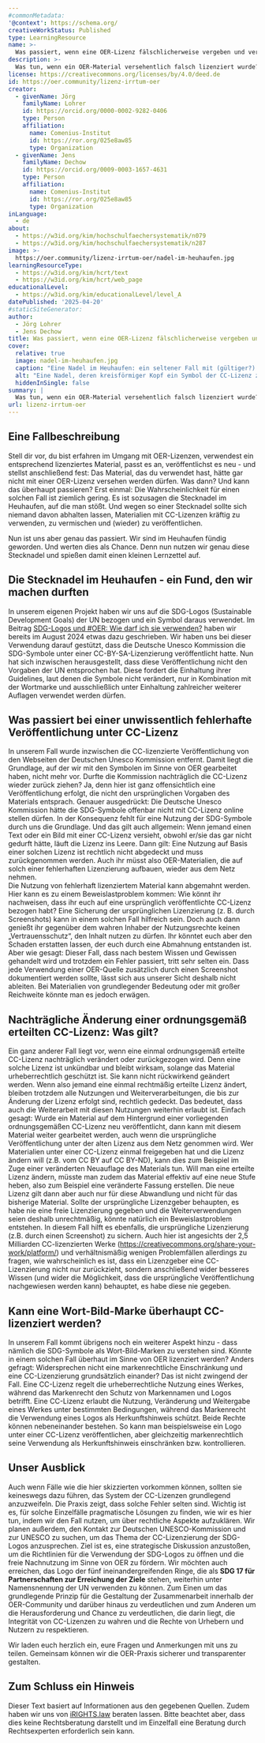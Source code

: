 ```yaml
---
#commonMetadata:
'@context': https://schema.org/
creativeWorkStatus: Published
type: LearningResource
name: >-
  Was passiert, wenn eine OER-Lizenz fälschlicherweise vergeben und verwendet wird?
description: >-
  Was tun, wenn ein OER-Material versehentlich falsch lizenziert wurde? Anhand eines konkreten Falls mit den SDG-Symbolen der UN zeigen wir, wie schnell rechtliche Unsicherheiten entstehen können und wie man damit umgehen sollte. Wir erklären, wer Lizenzen vergeben darf und was bei rückwirkenden Änderungen gilt. Dabei bleibt der Beitrag praxisnah und ermutigt zur weiteren Nutzung freier Lizenzen, mit einem geschärften Blick für rechtliche Details.
license: https://creativecommons.org/licenses/by/4.0/deed.de
id: https://oer.community/lizenz-irrtum-oer
creator:
  - givenName: Jörg
    familyName: Lohrer
    id: https://orcid.org/0000-0002-9282-0406
    type: Person
    affiliation:
      name: Comenius-Institut
      id: https://ror.org/025e8aw85
      type: Organization
  - givenName: Jens
    familyName: Dechow
    id: https://orcid.org/0009-0003-1657-4631
    type: Person
    affiliation:
      name: Comenius-Institut
      id: https://ror.org/025e8aw85
      type: Organization
inLanguage:
  - de
about:
  - https://w3id.org/kim/hochschulfaechersystematik/n079
  - https://w3id.org/kim/hochschulfaechersystematik/n287
image: >-
  https://oer.community/lizenz-irrtum-oer/nadel-im-heuhaufen.jpg
learningResourceType:
  - https://w3id.org/kim/hcrt/text
  - https://w3id.org/kim/hcrt/web_page
educationalLevel:
  - https://w3id.org/kim/educationalLevel/level_A
datePublished: '2025-04-20'
#staticSiteGenerator:
author:
  - Jörg Lohrer
  - Jens Dechow
title: Was passiert, wenn eine OER-Lizenz fälschlicherweise vergeben und verwendet wird?
cover:
  relative: true
  image: nadel-im-heuhaufen.jpg
  caption: "Eine Nadel im Heuhaufen: ein seltener Fall mit (gültiger?) CC-Lizenz"
  alt: "Eine Nadel, deren kreisförmiger Kopf ein Symbol der CC-Lizenz zeigt. Sie steckt in einem Haufen aus Stroh."
  hiddenInSingle: false
summary: |
  Was tun, wenn ein OER-Material versehentlich falsch lizenziert wurde? Anhand eines konkreten Falls mit den SDG-Symbolen der UN zeigen wir, wie schnell rechtliche Unsicherheiten entstehen können und wie man damit umgehen sollte. Wir erklären, wer Lizenzen vergeben darf und was bei rückwirkenden Änderungen gilt. Dabei bleibt der Beitrag praxisnah und ermutigt zur weiteren Nutzung freier Lizenzen, mit einem geschärften Blick für rechtliche Details.
url: lizenz-irrtum-oer
---
```


## Eine Fallbeschreibung

Stell dir vor, du bist erfahren im Umgang mit OER-Lizenzen, verwendest ein entsprechend lizenziertes Material, passt es an, veröffentlichst es neu - und stellst anschließend fest: Das Material, das du verwendet hast, hätte gar nicht mit einer OER-Lizenz versehen werden dürfen. Was dann? Und kann das überhaupt passieren?
Erst einmal: Die Wahrscheinlichkeit für einen solchen Fall ist ziemlich gering. Es ist sozusagen die Stecknadel im Heuhaufen, auf die man stößt. Und wegen so einer Stecknadel sollte sich niemand davon abhalten lassen, Materialien mit CC-Lizenzen kräftig zu verwenden, zu vermischen und (wieder) zu veröffentlichen.

Nun ist uns aber genau das passiert. Wir sind im Heuhaufen fündig geworden. Und werten dies als Chance. Denn nun nutzen wir genau diese Stecknadel und spießen damit einen kleinen Lernzettel auf.

## Die Stecknadel im Heuhaufen - ein Fund, den wir machen durften

In unserem eigenen Projekt haben wir uns auf die SDG-Logos (Sustainable Development Goals) der UN bezogen und ein Symbol daraus verwendet. Im Beitrag [SDG-Logos und #OER: Wie darf ich sie verwenden?](https://oer.community/sdg-logos-und-oer-wie-darf-ich-sie-verwenden/) haben wir bereits im August 2024 etwas dazu geschrieben.
Wir haben uns bei dieser Verwendung darauf gestützt, dass die Deutsche Unesco Kommission die SDG-Symbole unter einer CC-BY-SA-Lizenzierung veröffentlicht hatte.
Nun hat sich inzwischen herausgestellt, dass diese Veröffentlichung nicht den Vorgaben der UN entsprochen hat. Diese fordert die Einhaltung ihrer Guidelines, laut denen die Symbole nicht verändert, nur in Kombination mit der Wortmarke und ausschließlich unter Einhaltung zahlreicher weiterer Auflagen verwendet werden dürfen.

## Was passiert bei einer unwissentlich fehlerhafte Veröffentlichung unter CC-Lizenz

In unserem Fall wurde inzwischen die CC-lizenzierte Veröffentlichung von den Webseiten der Deutschen Unesco Kommission entfernt. Damit liegt die Grundlage, auf der wir mit den Symbolen im Sinne von OER gearbeitet haben, nicht mehr vor.
Durfte die Kommission nachträglich die CC-Lizenz wieder zurück ziehen? Ja, denn hier ist ganz offensichtlich eine Veröffentlichung erfolgt, die nicht den ursprünglichen Vorgaben des Materials entsprach. Genauer ausgedrückt: Die Deutsche Unesco Kommission hätte die SDG-Symbole offenbar nicht mit CC-Lizenz online stellen dürfen.
In der Konsequenz fehlt für eine Nutzung der SDG-Symbole durch uns die Grundlage. Und das gilt auch allgemein: Wenn jemand einen Text oder ein Bild mit einer CC-Lizenz versieht, obwohl er/sie das gar nicht gedurft hätte, läuft die Lizenz ins Leere. Dann gilt: Eine Nutzung auf Basis einer solchen Lizenz ist rechtlich nicht abgedeckt und muss zurückgenommen werden. Auch ihr müsst also OER-Materialien, die auf solch einer fehlerhaften Lizenzierung aufbauen, wieder aus dem Netz nehmen.  
Die Nutzung von fehlerhaft lizenziertem Material kann abgemahnt werden. Hier kann es zu einem Beweislastproblem kommen: Wie könnt ihr nachweisen, dass ihr euch auf eine ursprünglich veröffentlichte CC-Lizenz bezogen habt? Eine Sicherung der ursprünglichen Lizenzierung (z. B. durch Screenshots) kann in einem solchen Fall hilfreich sein. Doch auch dann genießt ihr gegenüber dem wahren Inhaber der Nutzungsrechte keinen „Vertrauensschutz“, den Inhalt nutzen zu dürfen. Ihr könntet euch aber den Schaden erstatten lassen, der euch durch eine Abmahnung entstanden ist.
Aber wie gesagt: Dieser Fall, dass nach bestem Wissen und Gewissen gehandelt wird und trotzdem ein Fehler passiert, tritt sehr selten ein. Dass jede Verwendung einer OER-Quelle zusätzlich durch einen Screenshot dokumentiert werden sollte, lässt sich aus unserer Sicht deshalb nicht ableiten. Bei Materialien von grundlegender Bedeutung oder mit großer Reichweite könnte man es jedoch erwägen.

## Nachträgliche Änderung einer ordnungsgemäß erteilten CC-Lizenz: Was gilt?

Ein ganz anderer Fall liegt vor, wenn eine einmal ordnungsgemäß erteilte CC-Lizenz nachträglich verändert oder zurückgezogen wird. Denn eine solche Lizenz ist unkündbar und bleibt wirksam, solange das Material urheberrechtlich geschützt ist. Sie kann nicht rückwirkend geändert werden.
Wenn also jemand eine einmal rechtmäßig erteilte Lizenz ändert, bleiben trotzdem alle Nutzungen und Weiterverarbeitungen, die bis zur Änderung der Lizenz erfolgt sind, rechtlich gedeckt. Das bedeutet, dass auch die Weiterarbeit mit diesen Nutzungen weiterhin erlaubt ist. Einfach gesagt: Wurde ein Material auf dem Hintergrund einer vorliegenden ordnungsgemäßen CC-Lizenz neu veröffentlicht, dann kann mit diesem Material weiter gearbeitet werden, auch wenn die ursprüngliche Veröffentlichung unter der alten Lizenz aus dem Netz genommen wird.
Wer Materialien unter einer CC-Lizenz einmal freigegeben hat und die Lizenz ändern will (z.B. vom CC BY auf CC BY-ND), kann dies zum Beispiel im Zuge einer veränderten Neuauflage des Materials tun. Will man eine erteilte Lizenz ändern, müsste man zudem das Material effektiv auf eine neue Stufe heben, also zum Beispiel eine veränderte Fassung erstellen. Die neue Lizenz gilt dann aber auch nur für diese Abwandlung und nicht für das bisherige Material.
Sollte der ursprüngliche Lizenzgeber behaupten, es habe nie eine freie Lizenzierung gegeben und die Weiterverwendungen seien deshalb unrechtmäßig, könnte natürlich ein Beweislastproblem entstehen. In diesem Fall hilft es ebenfalls, die ursprüngliche Lizenzierung (z.B. durch einen Screenshot) zu sichern. Auch hier ist angesichts der 2,5 Milliarden CC-lizenzierten Werke (https://creativecommons.org/share-your-work/platform/) und verhältnismäßig wenigen Problemfällen allerdings zu fragen, wie wahrscheinlich es ist, dass ein Lizenzgeber eine CC-Lizenzierung nicht nur zurückzieht, sondern anschließend wider besseres Wissen (und wider die Möglichkeit, dass die ursprüngliche Veröffentlichung nachgewiesen werden kann) behauptet, es habe diese nie gegeben.

## Kann eine Wort-Bild-Marke überhaupt CC-lizenziert werden?

In unserem Fall kommt übrigens noch ein weiterer Aspekt hinzu - dass nämlich die SDG-Symbole als Wort-Bild-Marken zu verstehen sind. Könnte in einem solchen Fall überhaut im Sinne von OER lizenziert werden? Anders gefragt: Widersprechen nicht eine markenrechtliche Einschränkung und eine CC-Lizenzierung grundsätzlich einander?
Das ist nicht zwingend der Fall. Eine CC-Lizenz regelt die urheberrechtliche Nutzung eines Werkes, während das Markenrecht den Schutz von Markennamen und Logos betrifft. Eine CC-Lizenz erlaubt die Nutzung, Veränderung und Weitergabe eines Werkes unter bestimmten Bedingungen, während das Markenrecht die Verwendung eines Logos als Herkunftshinweis schützt. Beide Rechte können nebeneinander bestehen. So kann man beispielsweise ein Logo unter einer CC-Lizenz veröffentlichen, aber gleichzeitig markenrechtlich seine Verwendung als Herkunftshinweis einschränken bzw. kontrollieren.

## Unser Ausblick

 Auch wenn Fälle wie die hier skizzierten vorkommen können, sollten sie keineswegs dazu führen, das System der CC-Lizenzen grundlegend anzuzweifeln. Die Praxis zeigt, dass solche Fehler selten sind. Wichtig ist es, für solche Einzelfälle pragmatische Lösungen zu finden, wie wir es hier tun, indem wir den Fall nutzen, um über rechtliche Aspekte aufzuklären.
 Wir planen außerdem, den Kontakt zur Deutschen UNESCO-Kommission und zur UNESCO zu suchen, um das Thema der CC-Lizenzierung der SDG-Logos anzusprechen. Ziel ist es, eine strategische Diskussion anzustoßen, um die Richtlinien für die Verwendung der SDG-Logos zu öffnen und die freie Nachnutzung im Sinne von OER zu fördern. Wir möchten auch erreichen, das Logo der fünf ineinandergreifenden Ringe, die als **SDG 17 für Partnerschaften zur Erreichung der Ziele** stehen, weiterhin unter Namensnennung der UN verwenden zu können. Zum Einen um das grundlegende Prinzip für die Gestaltung der Zusammenarbeit innerhalb der OER-Community und darüber hinaus zu verdeutlichen und zum Anderen um die Herausforderung und Chance zu verdeutlichen, die darin liegt, die Integrität von CC-Lizenzen zu wahren und die Rechte von Urhebern und Nutzern zu respektieren.

Wir laden euch herzlich ein, eure Fragen und Anmerkungen mit uns zu teilen. Gemeinsam können wir die OER-Praxis sicherer und transparenter gestalten.

## Zum Schluss ein Hinweis

Dieser Text basiert auf Informationen aus den gegebenen Quellen. Zudem haben wir uns von  [iRIGHTS.law](https://irights-law.de/) beraten lassen. Bitte beachtet aber, dass dies keine Rechtsberatung darstellt und im Einzelfall eine Beratung durch Rechtsexperten erforderlich sein kann.
